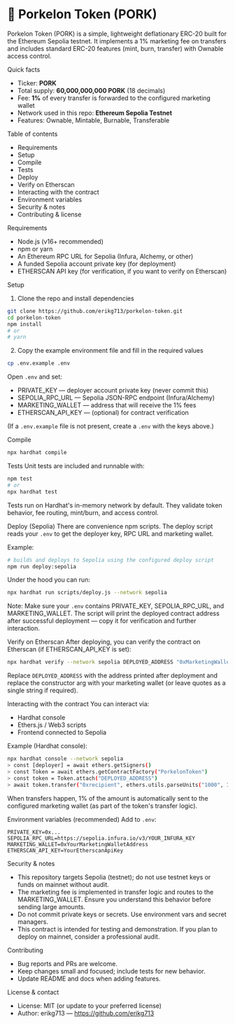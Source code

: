 # 🐖 Porkelon Token (PORK)

Porkelon Token (PORK) is a simple, lightweight deflationary ERC-20 built for the Ethereum Sepolia testnet. It implements a 1% marketing fee on transfers and includes standard ERC-20 features (mint, burn, transfer) with Ownable access control.

Quick facts
- Ticker: **PORK**
- Total supply: **60,000,000,000 PORK** (18 decimals)
- Fee: **1%** of every transfer is forwarded to the configured marketing wallet
- Network used in this repo: **Ethereum Sepolia Testnet**
- Features: Ownable, Mintable, Burnable, Transferable

Table of contents
- Requirements
- Setup
- Compile
- Tests
- Deploy
- Verify on Etherscan
- Interacting with the contract
- Environment variables
- Security & notes
- Contributing & license

Requirements
- Node.js (v16+ recommended)
- npm or yarn
- An Ethereum RPC URL for Sepolia (Infura, Alchemy, or other)
- A funded Sepolia account private key (for deployment)
- ETHERSCAN API key (for verification, if you want to verify on Etherscan)

Setup

1. Clone the repo and install dependencies
```bash
git clone https://github.com/erikg713/porkelon-token.git
cd porkelon-token
npm install
# or
# yarn
```

2. Copy the example environment file and fill in the required values
```bash
cp .env.example .env
```
Open `.env` and set:
- PRIVATE_KEY — deployer account private key (never commit this)
- SEPOLIA_RPC_URL — Sepolia JSON-RPC endpoint (Infura/Alchemy)
- MARKETING_WALLET — address that will receive the 1% fees
- ETHERSCAN_API_KEY — (optional) for contract verification

(If a `.env.example` file is not present, create a `.env` with the keys above.)

Compile
```bash
npx hardhat compile
```

Tests
Unit tests are included and runnable with:
```bash
npm test
# or
npx hardhat test
```
Tests run on Hardhat's in-memory network by default. They validate token behavior, fee routing, mint/burn, and access control.

Deploy (Sepolia)
There are convenience npm scripts. The deploy script reads your `.env` to get the deployer key, RPC URL and marketing wallet.

Example:
```bash
# builds and deploys to Sepolia using the configured deploy script
npm run deploy:sepolia
```

Under the hood you can run:
```bash
npx hardhat run scripts/deploy.js --network sepolia
```

Note: Make sure your `.env` contains PRIVATE_KEY, SEPOLIA_RPC_URL, and MARKETING_WALLET. The script will print the deployed contract address after successful deployment — copy it for verification and further interaction.

Verify on Etherscan
After deploying, you can verify the contract on Etherscan (if ETHERSCAN_API_KEY is set):

```bash
npx hardhat verify --network sepolia DEPLOYED_ADDRESS "0xMarketingWallet"
```

Replace `DEPLOYED_ADDRESS` with the address printed after deployment and replace the constructor arg with your marketing wallet (or leave quotes as a single string if required).

Interacting with the contract
You can interact via:
- Hardhat console
- Ethers.js / Web3 scripts
- Frontend connected to Sepolia

Example (Hardhat console):
```bash
npx hardhat console --network sepolia
> const [deployer] = await ethers.getSigners()
> const Token = await ethers.getContractFactory("PorkelonToken")
> const token = Token.attach("DEPLOYED_ADDRESS")
> await token.transfer("0xrecipient", ethers.utils.parseUnits("1000", 18))
```

When transfers happen, 1% of the amount is automatically sent to the configured marketing wallet (as part of the token's transfer logic).

Environment variables (recommended)
Add to `.env`:
```
PRIVATE_KEY=0x...
SEPOLIA_RPC_URL=https://sepolia.infura.io/v3/YOUR_INFURA_KEY
MARKETING_WALLET=0xYourMarketingWalletAddress
ETHERSCAN_API_KEY=YourEtherscanApiKey
```

Security & notes
- This repository targets Sepolia (testnet); do not use testnet keys or funds on mainnet without audit.
- The marketing fee is implemented in transfer logic and routes to the MARKETING_WALLET. Ensure you understand this behavior before sending large amounts.
- Do not commit private keys or secrets. Use environment vars and secret managers.
- This contract is intended for testing and demonstration. If you plan to deploy on mainnet, consider a professional audit.

Contributing
- Bug reports and PRs are welcome.
- Keep changes small and focused; include tests for new behavior.
- Update README and docs when adding features.

License & contact
- License: MIT (or update to your preferred license)
- Author: erikg713 — https://github.com/erikg713
